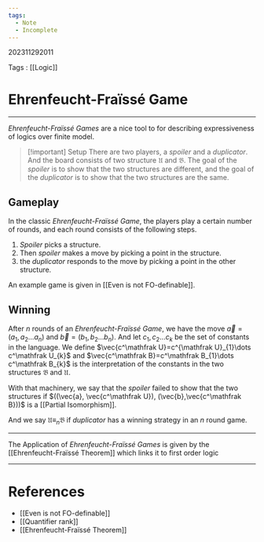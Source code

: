 ```yaml
---
tags:
  - Note
  - Incomplete
---
```

202311292011

Tags : [[Logic]]
# Ehrenfeucht-Fraïssé Game
---
*Ehrenfeucht-Fraïssé Games* are a nice tool to for describing expressiveness of logics over finite model.

>[!important] Setup
>There are two players, a *spoiler* and a *duplicator*. And the board consists of two structure $\mathfrak U$ and $\mathfrak B$. The goal of the *spoiler* is to show that the two structures are different, and the goal of the *duplicator* is to show that the two structures are the same.
>

## Gameplay
In the classic *Ehrenfeucht-Fraïssé Game*, the players play a certain number of rounds, and each round consists of the following steps.
1. *Spoiler* picks a structure.
2. Then *spoiler* makes a move by picking a point in the structure.
3. the *duplicator* responds to the move by picking a point in the other structure.

An example game is given in [[Even is not FO-definable]].

## Winning
After $n$ rounds of an *Ehrenfeucht-Fraïssé Game*, we have the move $\vec{a}=(a_{1},a_{2}\dots a_{n})$ and $\vec{b}=(b_{1},b_{2}\dots b_{n})$. And let $c_{1},c_{2}\dots c_{k}$ be the set of constants in the language.
We define $\vec{c^\mathfrak U}=c^{\mathfrak U}_{1}\dots c^\mathfrak U_{k}$ and $\vec{c^\mathfrak B}=c^\mathfrak B_{1}\dots c^\mathfrak B_{k}$ is the interpretation of the constants in the two structures $\mathfrak B$ and $\mathfrak U$.

With that machinery, we say that the *spoiler* failed to show that the two structures if $((\vec{a}, \vec{c^\mathfrak U}), (\vec{b},\vec{c^\mathfrak B}))$ is a [[Partial Isomorphism]].

And we say $\mathfrak U \equiv_n \mathfrak B$ if *duplicator* has a winning strategy in an $n$ round game.

---
The Application of *Ehrenfeucht-Fraïssé Games* is given by the [[Ehrenfeucht-Fraïssé Theorem]] which links it to first order logic

---
# References
- [[Even is not FO-definable]]
- [[Quantifier rank]]
- [[Ehrenfeucht-Fraïssé Theorem]]
